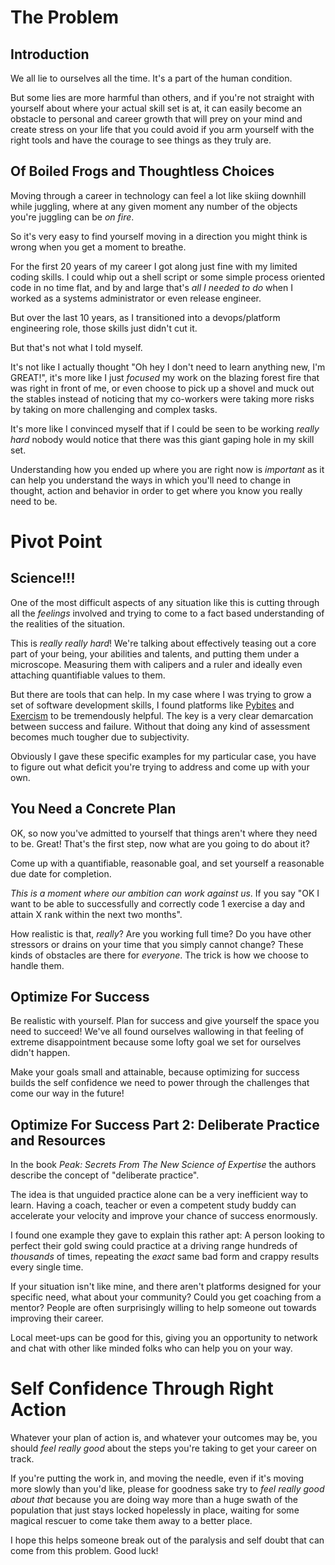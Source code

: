 <!--
.. title: Veritas Liberabit Vos: The Truth Will Set You Free
.. slug: veritas-liberabit-vos-the-truth-will-set-you-free
.. date: 2024-09-28 20:33:02 UTC-04:00
.. tags: 
.. category: 
.. link: 
.. description: 
.. type: text
-->

# The Problem

## Introduction

We all lie to ourselves all the time. It's a part of the human condition.

But some lies are more harmful than others, and if you're not straight with
yourself about where your actual skill set is at, it can easily become an
obstacle to personal and career growth that will prey on your mind and create
stress on your life that you could avoid if you arm yourself with the right
tools and have the courage to see things as they truly are.

## Of Boiled Frogs and Thoughtless Choices

Moving through a career in technology can feel a lot like skiing downhill while
juggling, where at any given moment any number of the objects you're juggling
can be *on fire*.

So it's very easy to find yourself moving in a direction you might think is
wrong when you get a moment to breathe.

For the first 20 years of my career I got along just fine with my limited coding
skills. I could whip out a shell script or some simple process oriented code in
no time flat, and by and large that's *all I needed to do* when I worked as a
systems administrator or even release engineer.

But over the last 10 years, as I transitioned into a devops/platform engineering
role, those skills just didn't cut it.

But that's not what I told myself.

It's not like I actually thought "Oh hey I don't need to learn anything new, I'm
GREAT!", it's more like I just *focused* my work on the blazing forest fire that
was right in front of me, or even choose to pick up a shovel and muck out the
stables instead of noticing that my co-workers were taking more risks by taking
on more challenging and complex tasks.

It's more like I convinced myself that if I could be seen to be working *really
hard* nobody would notice that there was this giant gaping hole in my skill set.

Understanding how you ended up where you are right now is *important* as it can
help you understand the ways in which you'll need to change in thought, action
and behavior in order to get where you know you really need to be.

# Pivot Point

## Science!!!

One of the most difficult aspects of any situation like this is cutting through
all the *feelings* involved and trying to come to a fact based understanding of
the realities of the situation.

This is *really really hard*! We're talking about effectively teasing out a core
part of your being, your abilities and talents, and putting them under a
microscope. Measuring them with calipers and a ruler and ideally even attaching
quantifiable values to them.

But there are tools that can help. In my case where I was trying to grow a set
of software development skills, I found platforms like
[Pybites](https://pybit.es/) and [Exercism](https://exercism.org/) to be
tremendously helpful. The key is a very clear demarcation between success and
failure. Without that doing any kind of assessment becomes much tougher due to
subjectivity.

Obviously I gave these specific examples for my particular case, you have to
figure out what deficit you're trying to address and come up with your own.

## You Need a Concrete Plan

OK, so now you've admitted to yourself that things aren't where they need to be.
Great! That's the first step, now what are you going to do about it?

Come up with a quantifiable, reasonable goal, and set yourself a reasonable due
date for completion.

_This is a moment where our ambition can work against us_. If you say "OK I want
to be able to successfully and correctly code 1 exercise a day and attain X rank
within the next two months".

How realistic is that, *really*? Are you working full time? Do you have other
stressors or drains on your time that you simply cannot change? These kinds of
obstacles are there for *everyone*. The trick is how we choose to handle them.

## Optimize For Success

Be realistic with yourself. Plan for success and give yourself the space you
need to succeed! We've all found ourselves wallowing in that feeling of extreme
disappointment because some lofty goal we set for ourselves didn't happen.

Make your goals small and attainable, because optimizing for success builds the
self confidence we need to power through the challenges that come our way in the
future!

## Optimize For Success Part 2: Deliberate Practice and Resources

In the book _Peak: Secrets From The New Science of Expertise_ the authors
describe the concept of "deliberate practice".

The idea is that unguided practice alone can be a very inefficient way to
learn. Having a coach, teacher or even a competent study buddy can accelerate your
velocity and improve your chance of success enormously.

I found one example they gave to explain this rather apt: A person looking to
perfect their gold swing could practice at a driving range hundreds of
*thousands* of times, repeating the *exact* same bad form and crappy results
every single time.

If your situation isn't like mine, and there aren't platforms designed for your
specific need, what about your community? Could you get coaching from a mentor?
People are often surprisingly willing to help someone out towards improving
their career.

Local meet-ups can be good for this, giving you an opportunity to network and
chat with other like minded folks who can help you on your way.

# Self Confidence Through Right Action

Whatever your plan of action is, and whatever your outcomes may be, you should
*feel really good* about the steps you're taking to get your career on track.

If you're putting the work in, and moving the needle, even if it's moving more
slowly than you'd like, please for goodness sake try to *feel really good about
that* because you are doing way more than a huge swath of the population that
just stays locked hopelessly in place, waiting for some magical rescuer to come
take them away to a better place.

I hope this helps someone break out of the paralysis and self doubt that can
come from this problem. Good luck!
